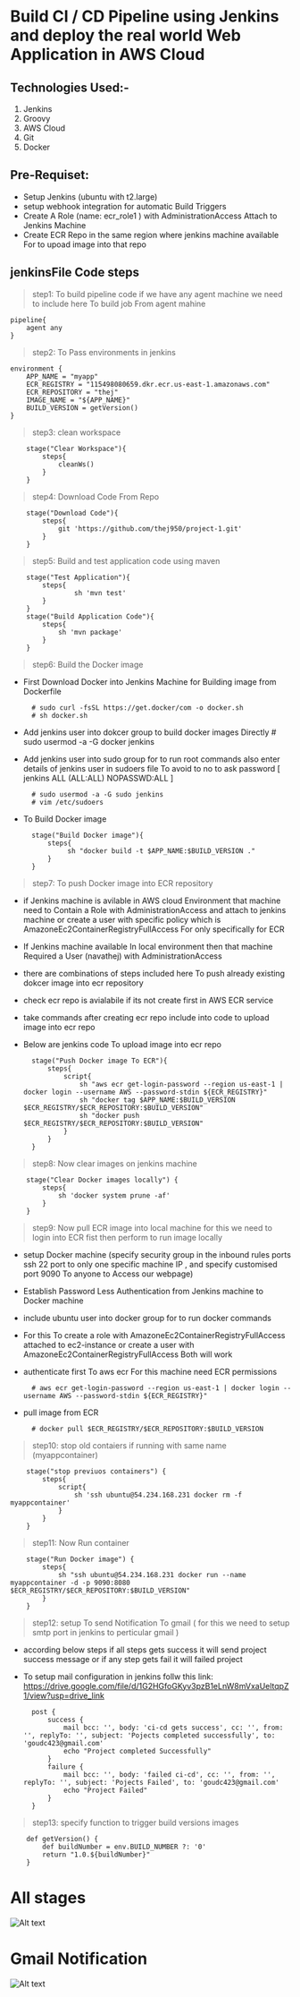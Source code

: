
# Build CI / CD Pipeline using Jenkins and deploy the real world Web Application in AWS Cloud

Technologies Used:-
-------------------
1. Jenkins
2. Groovy
3. AWS Cloud
4. Git
5. Docker  

Pre-Requiset:
--------------
* Setup Jenkins (ubuntu with t2.large)
* setup webhook integration for automatic Build Triggers 
* Create A Role (name: ecr_role1 ) with AdministrationAccess  Attach to Jenkins Machine  
* Create ECR Repo in the same region where jenkins machine available For to upoad image into that repo 

jenkinsFile Code steps
-------------------------------
>step1: To build pipeline code if we have any agent machine we need to include here To build job From agent mahine 
   
    pipeline{
        agent any
    }

>step2: To Pass environments in jenkins

    environment {
        APP_NAME = "myapp"
        ECR_REGISTRY = "115498080659.dkr.ecr.us-east-1.amazonaws.com"
        ECR_REPOSITORY = "thej"
        IMAGE_NAME = "${APP_NAME}"
        BUILD_VERSION = getVersion()
    }
   

>step3: clean workspace 

        stage("Clear Workspace"){
            steps{
                cleanWs()
            }
        }

>step4: Download Code From Repo

        stage("Download Code"){
            steps{
                git 'https://github.com/thej950/project-1.git'
            }
        }

>step5: Build and test application code using maven 

        stage("Test Application"){
            steps{
                    sh 'mvn test'
            }
        }
        stage("Build Application Code"){
            steps{
                sh 'mvn package'
            }
        }

>step6: Build the Docker image 
    
* First Download Docker into Jenkins Machine for Building image from Dockerfile
       
        # sudo curl -fsSL https://get.docker/com -o docker.sh
        # sh docker.sh

* Add jenkins user into dokcer group to build docker images Directly 
        # sudo usermod -a -G docker jenkins
* Add jenkins user into sudo group for to run root commands also enter details of jenkins user in sudoers file To avoid to no to ask password [ jenkins ALL (ALL:ALL) NOPASSWD:ALL ]
       
        # sudo usermod -a -G sudo jenkins
        # vim /etc/sudoers
        
* To Build Docker image    
        
        stage("Build Docker image"){
            steps{
                 sh "docker build -t $APP_NAME:$BUILD_VERSION ."
            }
        }

>step7: To push Docker image into ECR repository 
* if Jenkins machine is avilable in AWS cloud Environment that machine need to Contain a Role with  AdministrationAccess and attach to jenkins machine  or create a user with specific policy which is  AmazoneEc2ContainerRegistryFullAccess For only specifically for ECR
* If Jenkins machine available In local environment then that machine Required a User (navathej) with AdministrationAccess  
* there are combinations of steps included here To push already existing dokcer image into ecr repository
* check ecr repo is avialabile if its not create first in AWS ECR service 
* take commands after creating ecr repo include into code to upload image into ecr repo 
* Below are jenkins code To upload image into ecr repo 

        stage("Push Docker image To ECR"){
            steps{
                script{
                    sh "aws ecr get-login-password --region us-east-1 | docker login --username AWS --password-stdin ${ECR_REGISTRY}"
                    sh "docker tag $APP_NAME:$BUILD_VERSION $ECR_REGISTRY/$ECR_REPOSITORY:$BUILD_VERSION"
                    sh "docker push $ECR_REGISTRY/$ECR_REPOSITORY:$BUILD_VERSION"
                }
            }
        }


>step8: Now clear images on jenkins machine 
        
        stage("Clear Docker images locally") {
            steps{
                sh 'docker system prune -af'
            }
        }


>step9: Now pull ECR image into local machine for this we need to login into ECR fist then perform to run image locally 

* setup Docker machine (specify security group in the inbound rules  ports ssh 22 port to only one specific machine IP , and specify  customised port 9090 To anyone to Access our webpage)
* Establish Password Less Authentication from Jenkins machine to Docker machine 
* include ubuntu user into docker group for to run docker commands 

* For this To create a role with AmazoneEc2ContainerRegistryFullAccess attached to ec2-instance or create a user with AmazoneEc2ContainerRegistryFullAccess Both will work 

* authenticate first To aws ecr For this machine need ECR permissions 

        # aws ecr get-login-password --region us-east-1 | docker login --username AWS --password-stdin ${ECR_REGISTRY}"

* pull image from ECR    

        # docker pull $ECR_REGISTRY/$ECR_REPOSITORY:$BUILD_VERSION

>step10: stop old contaiers if running with same name (myappcontainer)

        stage("stop previuos containers") {
            steps{
                script{ 
                    sh 'ssh ubuntu@54.234.168.231 docker rm -f myappcontainer'
                }
            }
        }

>step11: Now Run container 

        stage("Run Docker image") {
            steps{
                sh "ssh ubuntu@54.234.168.231 docker run --name myappcontainer -d -p 9090:8080 $ECR_REGISTRY/$ECR_REPOSITORY:$BUILD_VERSION"
            }
        }


>step12: setup To send Notification To gmail ( for this we need to setup smtp port in jenkins to perticular gmail )

* according below steps if all steps gets success it will send project success message or if any step gets fail it will failed project
* To setup mail configuration in jenkins follw this link: https://drive.google.com/file/d/1G2HGfoGKyv3pzB1eLnW8mVxaUeltqpZ1/view?usp=drive_link
 

        post {
            success {
                mail bcc: '', body: 'ci-cd gets success', cc: '', from: '', replyTo: '', subject: 'Pojects completed successfully', to: 'goudc423@gmail.com'
                echo "Project completed Successfully"
            }
            failure {
                mail bcc: '', body: 'failed ci-cd', cc: '', from: '', replyTo: '', subject: 'Pojects Failed', to: 'goudc423@gmail.com'
                echo "Project Failed"
            }
        }


>step13: specify function to trigger build versions images 

        def getVersion() {
            def buildNumber = env.BUILD_NUMBER ?: '0'
            return "1.0.${buildNumber}"
        }

# All stages 

![Alt text](images/image.png)

# Gmail Notification 

![Alt text](images/image-1.png)
